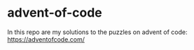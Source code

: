 # advent-of-code


In this repo are my solutions to the puzzles on advent of code: https://adventofcode.com/
